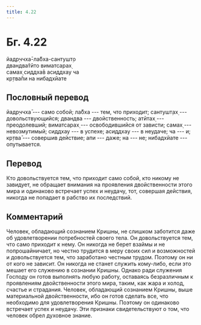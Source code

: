 ```yaml
---
title: 4.22
---
```


# Бг. 4.22
йадр̣ччха̄-ла̄бха-сантушт̣о<br/>
двандва̄тӣто виматсарах̣<br/>
самах̣ сиддха̄в асиддхау ча<br/>
кр̣тва̄пи на нибадхйате
## Пословный перевод

йадр̣ччха̄ --- само собой; ла̄бха --- тем, что приходит; сантушт̣ах̣ ---
довольствующийся; двандва --- двойственность; атӣтах̣ --- преодолевший;
виматсарах̣ --- освободившийся от зависти; самах̣ --- невозмутимый;
сиддхау --- в успехе; асиддхау --- в неудаче; ча --- и; кр̣тва̄ ---
совершив действие; апи --- даже; на --- не; нибадхйате --- опутывается.

## Перевод

Кто довольствуется тем, что приходит само собой, кто никому не завидует,
не обращает внимания на проявления двойственности этого мира и одинаково
встречает успех и неудачу, тот, совершая действия, никогда не попадает в
рабство их последствий.

## Комментарий

Человек, обладающий сознанием Кришны, не слишком заботится даже об
удовлетворении потребностей своего тела. Он довольствуется тем, что само
приходит к нему. Он никогда не берет взаймы и не попрошайничает, но
честно трудится в меру своих сил и возможностей и довольствуется тем,
что заработано честным трудом. Поэтому он ни от кого не зависит. Он
никогда не станет служить кому-либо, если это мешает его служению в
сознании Кришны. Однако ради служения Господу он готов выполнять любую
работу, оставаясь безразличным к проявлениям двойственности этого мира,
таким, как жара и холод, счастье и страдания. Человек, обладающий
сознанием Кришны, выше материальной двойственности, ибо он готов сделать
все, что необходимо для удовлетворения Кришны. Поэтому он одинаково
встречает успех и неудачу. Эти признаки свидетельствуют о том, что
человек обрел духовное знание.
